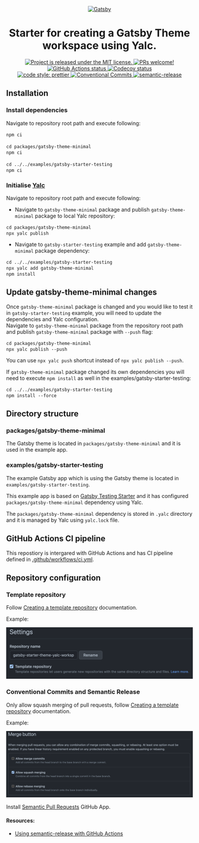 <p align="center">
  <a href="https://www.gatsbyjs.com/">
    <img alt="Gatsby" src="https://www.gatsbyjs.com/Gatsby-Monogram.svg" width="64" />
  </a>
</p>
<h1 align="center">
  Starter for creating a Gatsby Theme workspace using Yalc.
</h1>

<p align="center">
  <a href="https://github.com/DanailMinchev/gatsby-starter-theme-yalc-workspace/blob/master/LICENSE">
    <img src="https://img.shields.io/badge/license-MIT-blue.svg" alt="Project is released under the MIT license." />
  </a>
  <a href="https://github.com/DanailMinchev/gatsby-starter-theme-yalc-workspace/blob/master/CONTRIBUTING.md">
    <img src="https://img.shields.io/badge/PRs-welcome-brightgreen.svg" alt="PRs welcome!" />
  </a>
  <br />
  <a href="https://github.com/DanailMinchev/gatsby-starter-theme-yalc-workspace/actions">
    <img src="https://github.com/DanailMinchev/gatsby-starter-theme-yalc-workspace/workflows/CI/badge.svg?branch=master" alt="GitHub Actions status" />
  </a>
  <a href="https://codecov.io/gh/DanailMinchev/gatsby-starter-theme-yalc-workspace">
    <img src="https://codecov.io/gh/DanailMinchev/gatsby-starter-theme-yalc-workspace/branch/master/graph/badge.svg" alt="Codecov status" />
  </a>
  <br />
  <a href="https://github.com/prettier/prettier">
    <img src="https://img.shields.io/badge/code_style-prettier-ff69b4.svg?style=flat-square" alt="code style: prettier" />
  </a>
  <a href="https://www.conventionalcommits.org/">
    <img src="https://img.shields.io/badge/Conventional%20Commits-1.0.0-yellow.svg" alt="Conventional Commits" />
  </a>
  <a href="https://github.com/semantic-release/semantic-release">
    <img src="https://img.shields.io/badge/%20%20%F0%9F%93%A6%F0%9F%9A%80-semantic--release-e10079.svg" alt="semantic-release" />
  </a>
</p>

## Installation

### Install dependencies

Navigate to repository root path and execute following:

```shell
npm ci

cd packages/gatsby-theme-minimal
npm ci

cd ../../examples/gatsby-starter-testing
npm ci
```

### Initialise [Yalc](https://github.com/wclr/yalc)

Navigate to repository root path and execute following:

- Navigate to `gatsby-theme-minimal` package and publish `gatsby-theme-minimal` package to local Yalc repository:

```shell
cd packages/gatsby-theme-minimal
npx yalc publish
```

- Navigate to `gatsby-starter-testing` example and add `gatsby-theme-minimal` package dependency:

```shell
cd ../../examples/gatsby-starter-testing
npx yalc add gatsby-theme-minimal
npm install
```

## Update gatsby-theme-minimal changes

Once `gatsby-theme-minimal` package is changed and you would like to test it in `gatsby-starter-testing` example,
you will need to update the dependencies and Yalc configuration.
<br />
Navigate to `gatsby-theme-minimal` package from the repository root path and publish `gatsby-theme-minimal` package with `--push` flag:

```shell
cd packages/gatsby-theme-minimal
npx yalc publish --push
```

You can use `npx yalc push` shortcut instead of `npx yalc publish --push`.
<br />

If `gatsby-theme-minimal` package changed its own dependencies you will need to execute `npm install` as well in the examples/gatsby-starter-testing:

```shell
cd ../../examples/gatsby-starter-testing
npm install --force
```

## Directory structure

### packages/gatsby-theme-minimal

The Gatsby theme is located in `packages/gatsby-theme-minimal` and it is used in the example app.

### examples/gatsby-starter-testing

The example Gatsby app which is using the Gatsby theme is located in `examples/gatsby-starter-testing`.

This example app is based on [Gatsby Testing Starter](https://github.com/DanailMinchev/gatsby-starter-testing) and
it has configured `packages/gatsby-theme-minimal` dependency using Yalc.

The `packages/gatsby-theme-minimal` dependency is stored in `.yalc` directory and it is managed by Yalc using `yalc.lock` file.

## GitHub Actions CI pipeline

This repostiory is intergared with GitHub Actions and has CI pipeline defined in [.github/workflows/ci.yml](.github/workflows/ci.yml).

## Repository configuration

### Template repository

Follow [Creating a template repository](https://docs.github.com/en/github/creating-cloning-and-archiving-repositories/creating-a-template-repository) documentation.

Example:

![Template repository settings](./docs/assets/README/template-repository.png)

### Conventional Commits and Semantic Release

Only allow squash merging of pull requests, follow [Creating a template repository](https://docs.github.com/en/github/administering-a-repository/configuring-commit-squashing-for-pull-requests) documentation.

Example:

![Merge button settings](./docs/assets/README/merge-button.png)

Install [Semantic Pull Requests](https://github.com/apps/semantic-pull-requests) GitHub App.

#### Resources:

- [Using semantic-release with GitHub Actions](https://github.com/zeke/semantic-release-with-github-actions)
